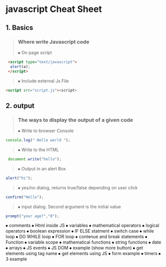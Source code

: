 # javascript Cheat Sheet

## 1. Basics
>### Where write Javascript code 
> ⦁ On page script
 ```html
  <script type="text/javascript">
   alert(a);
  </script> 
```

> ⦁ Include external Js File
```html
<script src="script.js"><script>
```

## 2.	output
>### The ways to display the output of a given code
> ⦁ Write to browser Console
```javascript
console.log(" Hello world ");
```
> ⦁ Write to the HTML
```javascript
 document.write("hello");
 ```
 > ⦁ Output in an alert Box
 ```javascript
 alert("hi");
 ```
 > ⦁ yes/no dialog, returns true/false depending on user click
 ```javascript
 confirm("Hello");
 ```
 > ⦁ input dialog. Second argument is the initial value
 ```javascript
 prompt("your age?","0");
 ```
⦁	comments
⦁	Html inside JS
⦁	variables
⦁	mathematical operators
⦁	logical operators
⦁	boolean expression
⦁	IF ELSE statment
⦁	switch case
⦁	while loop
⦁	DO WHILE loop
⦁	FOR loop
⦁	contenue and break statements
⦁	Function
⦁	variable scope
⦁	mathematical functions
⦁	string functions
⦁	date
⦁	arrays
⦁	JS events
⦁	JS DOM
⦁	example (show more button)
⦁	get elements using tag name
⦁	get elements using JS
⦁	form example
⦁	timers
⦁	3 example

